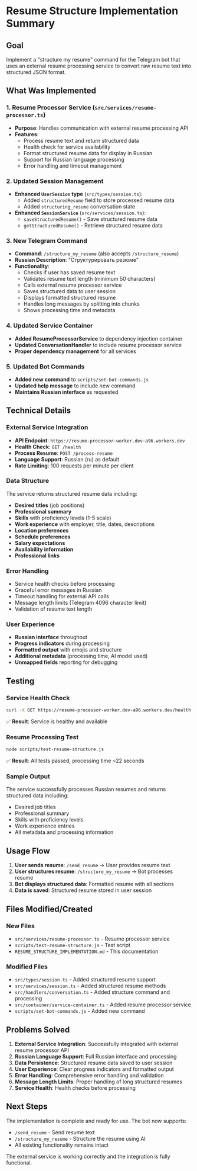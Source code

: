 # Resume Structure Implementation Summary

## Goal

Implement a "structure my resume" command for the Telegram bot that uses an external resume processing service to convert raw resume text into structured JSON format.

## What Was Implemented

### 1. Resume Processor Service (`src/services/resume-processor.ts`)

- **Purpose**: Handles communication with external resume processing API
- **Features**:
  - Process resume text and return structured data
  - Health check for service availability
  - Format structured resume data for display in Russian
  - Support for Russian language processing
  - Error handling and timeout management

### 2. Updated Session Management

- **Enhanced `UserSession` type** (`src/types/session.ts`):
  - Added `structuredResume` field to store processed resume data
  - Added `structuring_resume` conversation state
- **Enhanced `SessionService`** (`src/services/session.ts`):
  - `saveStructuredResume()` - Save structured resume data
  - `getStructuredResume()` - Retrieve structured resume data

### 3. New Telegram Command

- **Command**: `/structure_my_resume` (also accepts `/structure_resume`)
- **Russian Description**: "Структурировать резюме"
- **Functionality**:
  - Checks if user has saved resume text
  - Validates resume text length (minimum 50 characters)
  - Calls external resume processor service
  - Saves structured data to user session
  - Displays formatted structured resume
  - Handles long messages by splitting into chunks
  - Shows processing time and metadata

### 4. Updated Service Container

- **Added ResumeProcessorService** to dependency injection container
- **Updated ConversationHandler** to include resume processor service
- **Proper dependency management** for all services

### 5. Updated Bot Commands

- **Added new command** to `scripts/set-bot-commands.js`
- **Updated help message** to include new command
- **Maintains Russian interface** as requested

## Technical Details

### External Service Integration

- **API Endpoint**: `https://resume-processor-worker.dev-a96.workers.dev`
- **Health Check**: `GET /health`
- **Process Resume**: `POST /process-resume`
- **Language Support**: Russian (ru) as default
- **Rate Limiting**: 100 requests per minute per client

### Data Structure

The service returns structured resume data including:

- **Desired titles** (job positions)
- **Professional summary**
- **Skills** with proficiency levels (1-5 scale)
- **Work experience** with employer, title, dates, descriptions
- **Location preferences**
- **Schedule preferences**
- **Salary expectations**
- **Availability information**
- **Professional links**

### Error Handling

- Service health checks before processing
- Graceful error messages in Russian
- Timeout handling for external API calls
- Message length limits (Telegram 4096 character limit)
- Validation of resume text length

### User Experience

- **Russian interface** throughout
- **Progress indicators** during processing
- **Formatted output** with emojis and structure
- **Additional metadata** (processing time, AI model used)
- **Unmapped fields** reporting for debugging

## Testing

### Service Health Check

```bash
curl -X GET https://resume-processor-worker.dev-a96.workers.dev/health
```

✅ **Result**: Service is healthy and available

### Resume Processing Test

```bash
node scripts/test-resume-structure.js
```

✅ **Result**: All tests passed, processing time ~22 seconds

### Sample Output

The service successfully processes Russian resumes and returns structured data including:

- Desired job titles
- Professional summary
- Skills with proficiency levels
- Work experience entries
- All metadata and processing information

## Usage Flow

1. **User sends resume**: `/send_resume` → User provides resume text
2. **User structures resume**: `/structure_my_resume` → Bot processes resume
3. **Bot displays structured data**: Formatted resume with all sections
4. **Data is saved**: Structured resume stored in user session

## Files Modified/Created

### New Files

- `src/services/resume-processor.ts` - Resume processor service
- `scripts/test-resume-structure.js` - Test script
- `RESUME_STRUCTURE_IMPLEMENTATION.md` - This documentation

### Modified Files

- `src/types/session.ts` - Added structured resume support
- `src/services/session.ts` - Added structured resume methods
- `src/handlers/conversation.ts` - Added structure command and processing
- `src/container/service-container.ts` - Added resume processor service
- `scripts/set-bot-commands.js` - Added new command

## Problems Solved

1. **External Service Integration**: Successfully integrated with external resume processor API
2. **Russian Language Support**: Full Russian interface and processing
3. **Data Persistence**: Structured resume data saved to user session
4. **User Experience**: Clear progress indicators and formatted output
5. **Error Handling**: Comprehensive error handling and validation
6. **Message Length Limits**: Proper handling of long structured resumes
7. **Service Health**: Health checks before processing

## Next Steps

The implementation is complete and ready for use. The bot now supports:

- `/send_resume` - Send resume text
- `/structure_my_resume` - Structure the resume using AI
- All existing functionality remains intact

The external service is working correctly and the integration is fully functional.
